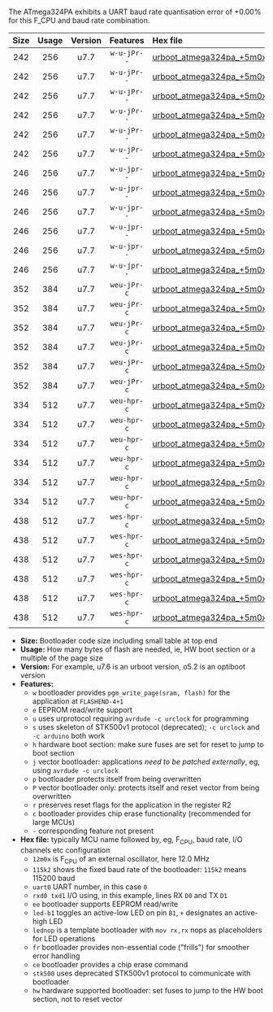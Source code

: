 The ATmega324PA exhibits a UART baud rate quantisation error of +0.00% for this F_CPU and baud rate combination.

|Size|Usage|Version|Features|Hex file|
|:-:|:-:|:-:|:-:|:--|
|242|256|u7.7|`w-u-jPr--`|[urboot_atmega324pa_+5m0x_+125k0_uart0_rxd0_txd1_led+b0.hex](https://raw.githubusercontent.com/stefanrueger/urboot.hex/main/mcus/atmega324pa/external_oscillator/fcpu_+5m0x/br_+125k0/urboot_atmega324pa_+5m0x_+125k0_uart0_rxd0_txd1_led+b0.hex)|
|242|256|u7.7|`w-u-jPr--`|[urboot_atmega324pa_+5m0x_+125k0_uart0_rxd0_txd1_led+b7.hex](https://raw.githubusercontent.com/stefanrueger/urboot.hex/main/mcus/atmega324pa/external_oscillator/fcpu_+5m0x/br_+125k0/urboot_atmega324pa_+5m0x_+125k0_uart0_rxd0_txd1_led+b7.hex)|
|242|256|u7.7|`w-u-jPr--`|[urboot_atmega324pa_+5m0x_+125k0_uart0_rxd0_txd1_lednop.hex](https://raw.githubusercontent.com/stefanrueger/urboot.hex/main/mcus/atmega324pa/external_oscillator/fcpu_+5m0x/br_+125k0/urboot_atmega324pa_+5m0x_+125k0_uart0_rxd0_txd1_lednop.hex)|
|242|256|u7.7|`w-u-jPr--`|[urboot_atmega324pa_+5m0x_+125k0_uart1_rxd2_txd3_led+b0.hex](https://raw.githubusercontent.com/stefanrueger/urboot.hex/main/mcus/atmega324pa/external_oscillator/fcpu_+5m0x/br_+125k0/urboot_atmega324pa_+5m0x_+125k0_uart1_rxd2_txd3_led+b0.hex)|
|242|256|u7.7|`w-u-jPr--`|[urboot_atmega324pa_+5m0x_+125k0_uart1_rxd2_txd3_led+b7.hex](https://raw.githubusercontent.com/stefanrueger/urboot.hex/main/mcus/atmega324pa/external_oscillator/fcpu_+5m0x/br_+125k0/urboot_atmega324pa_+5m0x_+125k0_uart1_rxd2_txd3_led+b7.hex)|
|242|256|u7.7|`w-u-jPr--`|[urboot_atmega324pa_+5m0x_+125k0_uart1_rxd2_txd3_lednop.hex](https://raw.githubusercontent.com/stefanrueger/urboot.hex/main/mcus/atmega324pa/external_oscillator/fcpu_+5m0x/br_+125k0/urboot_atmega324pa_+5m0x_+125k0_uart1_rxd2_txd3_lednop.hex)|
|246|256|u7.7|`w-u-jpr--`|[urboot_atmega324pa_+5m0x_+125k0_uart0_rxd0_txd1_led+b0_fr.hex](https://raw.githubusercontent.com/stefanrueger/urboot.hex/main/mcus/atmega324pa/external_oscillator/fcpu_+5m0x/br_+125k0/urboot_atmega324pa_+5m0x_+125k0_uart0_rxd0_txd1_led+b0_fr.hex)|
|246|256|u7.7|`w-u-jpr--`|[urboot_atmega324pa_+5m0x_+125k0_uart0_rxd0_txd1_led+b7_fr.hex](https://raw.githubusercontent.com/stefanrueger/urboot.hex/main/mcus/atmega324pa/external_oscillator/fcpu_+5m0x/br_+125k0/urboot_atmega324pa_+5m0x_+125k0_uart0_rxd0_txd1_led+b7_fr.hex)|
|246|256|u7.7|`w-u-jpr--`|[urboot_atmega324pa_+5m0x_+125k0_uart0_rxd0_txd1_lednop_fr.hex](https://raw.githubusercontent.com/stefanrueger/urboot.hex/main/mcus/atmega324pa/external_oscillator/fcpu_+5m0x/br_+125k0/urboot_atmega324pa_+5m0x_+125k0_uart0_rxd0_txd1_lednop_fr.hex)|
|246|256|u7.7|`w-u-jpr--`|[urboot_atmega324pa_+5m0x_+125k0_uart1_rxd2_txd3_led+b0_fr.hex](https://raw.githubusercontent.com/stefanrueger/urboot.hex/main/mcus/atmega324pa/external_oscillator/fcpu_+5m0x/br_+125k0/urboot_atmega324pa_+5m0x_+125k0_uart1_rxd2_txd3_led+b0_fr.hex)|
|246|256|u7.7|`w-u-jpr--`|[urboot_atmega324pa_+5m0x_+125k0_uart1_rxd2_txd3_led+b7_fr.hex](https://raw.githubusercontent.com/stefanrueger/urboot.hex/main/mcus/atmega324pa/external_oscillator/fcpu_+5m0x/br_+125k0/urboot_atmega324pa_+5m0x_+125k0_uart1_rxd2_txd3_led+b7_fr.hex)|
|246|256|u7.7|`w-u-jpr--`|[urboot_atmega324pa_+5m0x_+125k0_uart1_rxd2_txd3_lednop_fr.hex](https://raw.githubusercontent.com/stefanrueger/urboot.hex/main/mcus/atmega324pa/external_oscillator/fcpu_+5m0x/br_+125k0/urboot_atmega324pa_+5m0x_+125k0_uart1_rxd2_txd3_lednop_fr.hex)|
|352|384|u7.7|`weu-jPr-c`|[urboot_atmega324pa_+5m0x_+125k0_uart0_rxd0_txd1_ee_led+b0_fr_ce.hex](https://raw.githubusercontent.com/stefanrueger/urboot.hex/main/mcus/atmega324pa/external_oscillator/fcpu_+5m0x/br_+125k0/urboot_atmega324pa_+5m0x_+125k0_uart0_rxd0_txd1_ee_led+b0_fr_ce.hex)|
|352|384|u7.7|`weu-jPr-c`|[urboot_atmega324pa_+5m0x_+125k0_uart0_rxd0_txd1_ee_led+b7_fr_ce.hex](https://raw.githubusercontent.com/stefanrueger/urboot.hex/main/mcus/atmega324pa/external_oscillator/fcpu_+5m0x/br_+125k0/urboot_atmega324pa_+5m0x_+125k0_uart0_rxd0_txd1_ee_led+b7_fr_ce.hex)|
|352|384|u7.7|`weu-jPr-c`|[urboot_atmega324pa_+5m0x_+125k0_uart0_rxd0_txd1_ee_lednop_fr_ce.hex](https://raw.githubusercontent.com/stefanrueger/urboot.hex/main/mcus/atmega324pa/external_oscillator/fcpu_+5m0x/br_+125k0/urboot_atmega324pa_+5m0x_+125k0_uart0_rxd0_txd1_ee_lednop_fr_ce.hex)|
|352|384|u7.7|`weu-jPr-c`|[urboot_atmega324pa_+5m0x_+125k0_uart1_rxd2_txd3_ee_led+b0_fr_ce.hex](https://raw.githubusercontent.com/stefanrueger/urboot.hex/main/mcus/atmega324pa/external_oscillator/fcpu_+5m0x/br_+125k0/urboot_atmega324pa_+5m0x_+125k0_uart1_rxd2_txd3_ee_led+b0_fr_ce.hex)|
|352|384|u7.7|`weu-jPr-c`|[urboot_atmega324pa_+5m0x_+125k0_uart1_rxd2_txd3_ee_led+b7_fr_ce.hex](https://raw.githubusercontent.com/stefanrueger/urboot.hex/main/mcus/atmega324pa/external_oscillator/fcpu_+5m0x/br_+125k0/urboot_atmega324pa_+5m0x_+125k0_uart1_rxd2_txd3_ee_led+b7_fr_ce.hex)|
|352|384|u7.7|`weu-jPr-c`|[urboot_atmega324pa_+5m0x_+125k0_uart1_rxd2_txd3_ee_lednop_fr_ce.hex](https://raw.githubusercontent.com/stefanrueger/urboot.hex/main/mcus/atmega324pa/external_oscillator/fcpu_+5m0x/br_+125k0/urboot_atmega324pa_+5m0x_+125k0_uart1_rxd2_txd3_ee_lednop_fr_ce.hex)|
|334|512|u7.7|`weu-hpr-c`|[urboot_atmega324pa_+5m0x_+125k0_uart0_rxd0_txd1_ee_led+b0_fr_ce_hw.hex](https://raw.githubusercontent.com/stefanrueger/urboot.hex/main/mcus/atmega324pa/external_oscillator/fcpu_+5m0x/br_+125k0/urboot_atmega324pa_+5m0x_+125k0_uart0_rxd0_txd1_ee_led+b0_fr_ce_hw.hex)|
|334|512|u7.7|`weu-hpr-c`|[urboot_atmega324pa_+5m0x_+125k0_uart0_rxd0_txd1_ee_led+b7_fr_ce_hw.hex](https://raw.githubusercontent.com/stefanrueger/urboot.hex/main/mcus/atmega324pa/external_oscillator/fcpu_+5m0x/br_+125k0/urboot_atmega324pa_+5m0x_+125k0_uart0_rxd0_txd1_ee_led+b7_fr_ce_hw.hex)|
|334|512|u7.7|`weu-hpr-c`|[urboot_atmega324pa_+5m0x_+125k0_uart0_rxd0_txd1_ee_lednop_fr_ce_hw.hex](https://raw.githubusercontent.com/stefanrueger/urboot.hex/main/mcus/atmega324pa/external_oscillator/fcpu_+5m0x/br_+125k0/urboot_atmega324pa_+5m0x_+125k0_uart0_rxd0_txd1_ee_lednop_fr_ce_hw.hex)|
|334|512|u7.7|`weu-hpr-c`|[urboot_atmega324pa_+5m0x_+125k0_uart1_rxd2_txd3_ee_led+b0_fr_ce_hw.hex](https://raw.githubusercontent.com/stefanrueger/urboot.hex/main/mcus/atmega324pa/external_oscillator/fcpu_+5m0x/br_+125k0/urboot_atmega324pa_+5m0x_+125k0_uart1_rxd2_txd3_ee_led+b0_fr_ce_hw.hex)|
|334|512|u7.7|`weu-hpr-c`|[urboot_atmega324pa_+5m0x_+125k0_uart1_rxd2_txd3_ee_led+b7_fr_ce_hw.hex](https://raw.githubusercontent.com/stefanrueger/urboot.hex/main/mcus/atmega324pa/external_oscillator/fcpu_+5m0x/br_+125k0/urboot_atmega324pa_+5m0x_+125k0_uart1_rxd2_txd3_ee_led+b7_fr_ce_hw.hex)|
|334|512|u7.7|`weu-hpr-c`|[urboot_atmega324pa_+5m0x_+125k0_uart1_rxd2_txd3_ee_lednop_fr_ce_hw.hex](https://raw.githubusercontent.com/stefanrueger/urboot.hex/main/mcus/atmega324pa/external_oscillator/fcpu_+5m0x/br_+125k0/urboot_atmega324pa_+5m0x_+125k0_uart1_rxd2_txd3_ee_lednop_fr_ce_hw.hex)|
|438|512|u7.7|`wes-hpr-c`|[urboot_atmega324pa_+5m0x_+125k0_uart0_rxd0_txd1_ee_led+b0_fr_ce_stk500_hw.hex](https://raw.githubusercontent.com/stefanrueger/urboot.hex/main/mcus/atmega324pa/external_oscillator/fcpu_+5m0x/br_+125k0/urboot_atmega324pa_+5m0x_+125k0_uart0_rxd0_txd1_ee_led+b0_fr_ce_stk500_hw.hex)|
|438|512|u7.7|`wes-hpr-c`|[urboot_atmega324pa_+5m0x_+125k0_uart0_rxd0_txd1_ee_led+b7_fr_ce_stk500_hw.hex](https://raw.githubusercontent.com/stefanrueger/urboot.hex/main/mcus/atmega324pa/external_oscillator/fcpu_+5m0x/br_+125k0/urboot_atmega324pa_+5m0x_+125k0_uart0_rxd0_txd1_ee_led+b7_fr_ce_stk500_hw.hex)|
|438|512|u7.7|`wes-hpr-c`|[urboot_atmega324pa_+5m0x_+125k0_uart0_rxd0_txd1_ee_lednop_fr_ce_stk500_hw.hex](https://raw.githubusercontent.com/stefanrueger/urboot.hex/main/mcus/atmega324pa/external_oscillator/fcpu_+5m0x/br_+125k0/urboot_atmega324pa_+5m0x_+125k0_uart0_rxd0_txd1_ee_lednop_fr_ce_stk500_hw.hex)|
|438|512|u7.7|`wes-hpr-c`|[urboot_atmega324pa_+5m0x_+125k0_uart1_rxd2_txd3_ee_led+b0_fr_ce_stk500_hw.hex](https://raw.githubusercontent.com/stefanrueger/urboot.hex/main/mcus/atmega324pa/external_oscillator/fcpu_+5m0x/br_+125k0/urboot_atmega324pa_+5m0x_+125k0_uart1_rxd2_txd3_ee_led+b0_fr_ce_stk500_hw.hex)|
|438|512|u7.7|`wes-hpr-c`|[urboot_atmega324pa_+5m0x_+125k0_uart1_rxd2_txd3_ee_led+b7_fr_ce_stk500_hw.hex](https://raw.githubusercontent.com/stefanrueger/urboot.hex/main/mcus/atmega324pa/external_oscillator/fcpu_+5m0x/br_+125k0/urboot_atmega324pa_+5m0x_+125k0_uart1_rxd2_txd3_ee_led+b7_fr_ce_stk500_hw.hex)|
|438|512|u7.7|`wes-hpr-c`|[urboot_atmega324pa_+5m0x_+125k0_uart1_rxd2_txd3_ee_lednop_fr_ce_stk500_hw.hex](https://raw.githubusercontent.com/stefanrueger/urboot.hex/main/mcus/atmega324pa/external_oscillator/fcpu_+5m0x/br_+125k0/urboot_atmega324pa_+5m0x_+125k0_uart1_rxd2_txd3_ee_lednop_fr_ce_stk500_hw.hex)|

- **Size:** Bootloader code size including small table at top end
- **Usage:** How many bytes of flash are needed, ie, HW boot section or a multiple of the page size
- **Version:** For example, u7.6 is an urboot version, o5.2 is an optiboot version
- **Features:**
  + `w` bootloader provides `pgm_write_page(sram, flash)` for the application at `FLASHEND-4+1`
  + `e` EEPROM read/write support
  + `u` uses urprotocol requiring `avrdude -c urclock` for programming
  + `s` uses skeleton of STK500v1 protocol (deprecated); `-c urclock` and `-c arduino` both work
  + `h` hardware boot section: make sure fuses are set for reset to jump to boot section
  + `j` vector bootloader: applications *need to be patched externally*, eg, using `avrdude -c urclock`
  + `p` bootloader protects itself from being overwritten
  + `P` vector bootloader only: protects itself and reset vector from being overwritten
  + `r` preserves reset flags for the application in the register R2
  + `c` bootloader provides chip erase functionality (recommended for large MCUs)
  + `-` corresponding feature not present
- **Hex file:** typically MCU name followed by, eg, F<sub>CPU</sub>, baud rate, I/O channels etc configuration
  + `12m0x` is F<sub>CPU</sub> of an external oscillator, here 12.0 MHz
  + `115k2` shows the fixed baud rate of the bootloader: `115k2` means 115200 baud
  + `uart0` UART number, in this case `0`
  + `rxd0 txd1` I/O using, in this example, lines RX `D0` and TX `D1`
  + `ee` bootloader supports EEPROM read/write
  + `led-b1` toggles an active-low LED on pin `B1`, `+` designates an active-high LED
  + `lednop` is a template bootloader with `mov rx,rx` nops as placeholders for LED operations
  + `fr` bootloader provides non-essential code ("frills") for smoother error handling
  + `ce` bootloader provides a chip erase command
  + `stk500` uses deprecated STK500v1 protocol to communicate with bootloader
  + `hw` hardware supported bootloader: set fuses to jump to the HW boot section, not to reset vector
